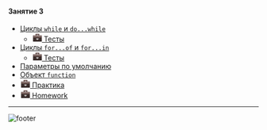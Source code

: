 [footer]: https://github.com/garevna/js-course/raw/master/images/a-level-ico.png?raw=true
[me30]: https://raw.githubusercontent.com/garevna/a-level-js-lessons/master/ico/myPhoto-30.png "Ⓒ Irina Fylyppova ( garevna ) 2019"
[hw-20]: https://raw.githubusercontent.com/garevna/a-level-js-lessons/master/ico/briefcase-20.png

#### Занятие 3

* [Циклы `while` и `do...while`](../md/while.md)
    * [![hw-20] Тесты](https://garevna.github.io/js-quiz/#while)
* [Циклы `for...of` и `for...in`](../md/for-of-and-for-in.md)
    * [![hw-20] Тесты](https://garevna.github.io/js-quiz/#for-in-for-of)
* [Параметры по умолчанию](../md/default-params-values.md)
* [Объект `function`](../md/function-object.md)
* [![hw-20] Практика](../md/practice-03.md)
* [![hw-20] Homework](https://github.com/garevna/js-course/wiki/hw-03)

_________________________________________________________________________

![footer]
